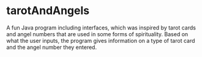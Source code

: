 # tarotAndAngels
A fun Java program including interfaces, which was inspired by tarot cards and angel numbers that are used in some forms of spirituality. Based on what the user inputs, the program gives information on a type of tarot card and the angel number they entered.

